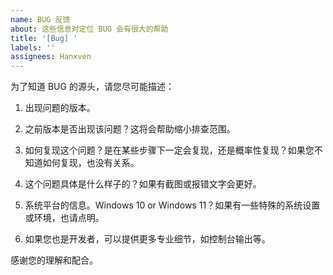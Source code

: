 ```yaml
---
name: BUG 反馈
about: 这些信息对定位 BUG 会有很大的帮助
title: '[Bug] '
labels: ''
assignees: Hanxven
---
```


为了知道 BUG 的源头，请您尽可能描述：

1. 出现问题的版本。

2. 之前版本是否出现该问题？这将会帮助缩小排查范围。

3. 如何复现这个问题？是在某些步骤下一定会复现，还是概率性复现？如果您不知道如何复现，也没有关系。

4. 这个问题具体是什么样子的？如果有截图或报错文字会更好。

5. 系统平台的信息。Windows 10 or Windows 11？如果有一些特殊的系统设置或环境，也请点明。

6. 如果您也是开发者，可以提供更多专业细节，如控制台输出等。

感谢您的理解和配合。
